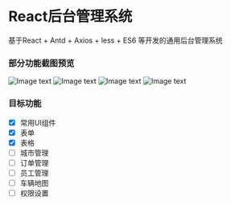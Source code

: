# React后台管理系统
基于React + Antd + Axios + less + ES6 等开发的通用后台管理系统

### 部分功能截图预览
![Image text](https://github.com/MarchYuanx/readme_image/blob/master/marchms/home.png)
![Image text](https://github.com/MarchYuanx/readme_image/blob/master/marchms/reg.png)
![Image text](https://github.com/MarchYuanx/readme_image/blob/master/marchms/gallery.png)
![Image text](https://github.com/MarchYuanx/readme_image/blob/master/marchms/table.png)

### 目标功能 

- [x] 常用UI组件  
- [x] 表单
- [x] 表格  
- [ ] 城市管理 
- [ ] 订单管理
- [ ] 员工管理 
- [ ] 车辆地图 
- [ ] 权限设置 
